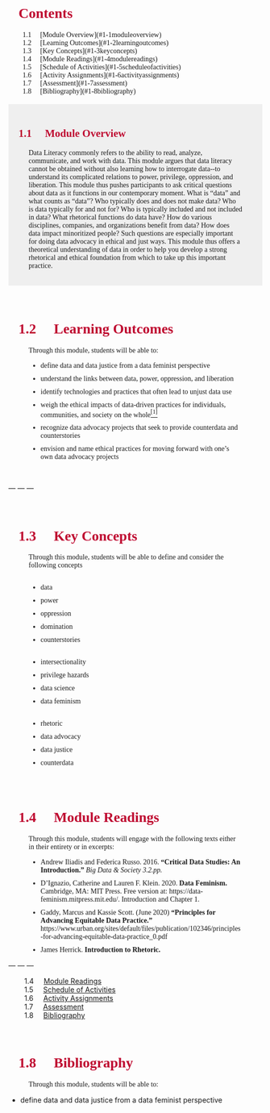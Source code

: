 <param ve-config 
       title="Module 1: Defining and Interrogating Data"
       author="Dr. Laurie Gries"
       banner="https://lore3581.github.io/da4a-juncture/media/Header_ColorEdited_maxim-hopman-fiXLQXAhCfk-unsplash.jpg">

<br><br>
<h1 style="color:#BF0A31; margin-left:20px; margin-right:40px; font-family:montserrat;">Contents </h1>
<span font size="" style="font-family:montserrat;">
 &nbsp;  &nbsp;  &nbsp;  &nbsp; 1.1 &nbsp;  &nbsp; [Module Overview](#1-1moduleoverview)<br>
 &nbsp;  &nbsp;  &nbsp;  &nbsp; 1.2 &nbsp;  &nbsp; [Learning Outcomes](#1-2learningoutcomes)<br>
 &nbsp;  &nbsp;  &nbsp;  &nbsp; 1.3 &nbsp;  &nbsp; [Key Concepts](#1-3keyconcepts)<br>
 &nbsp;  &nbsp;  &nbsp;  &nbsp; 1.4 &nbsp;  &nbsp; [Module Readings](#1-4modulereadings)<br>
 &nbsp;  &nbsp;  &nbsp;  &nbsp; 1.5 &nbsp;  &nbsp; [Schedule of Activities](#1-5scheduleofactivities)<br>
 &nbsp;  &nbsp;  &nbsp;  &nbsp; 1.6 &nbsp;  &nbsp; [Activity Assignments](#1-6activityassignments)<br>
 &nbsp;  &nbsp;  &nbsp;  &nbsp; 1.7 &nbsp;  &nbsp; [Assessment](#1-7assessment)<br>
 &nbsp;  &nbsp;  &nbsp;  &nbsp; 1.8 &nbsp;  &nbsp; [Bibliography](#1-8bibliography)<br>
</span>
<br>

<section style="background-color:#EFEFEF">
<br><h1 style="color:#BF0A31; margin-left:20px; margin-right:40px; font-family:montserrat;"> 1.1 &nbsp;  &nbsp; Module Overview <a name="1-1moduleoverview"></a></h1>
    <p style="margin-left:40px; margin-right:40px; font-family:montserrat; hyphens:none">Data Literacy commonly refers to the ability to read, analyze, communicate, and work with data. This module argues that data literacy cannot be obtained without also learning how to interrogate data--to understand its complicated relations to power, privilege, oppression, and liberation. This module thus pushes participants to ask critical questions about data as it functions in our contemporary moment. What is “data” and what counts as “data”? Who typically does and does not make data? Who is data typically for and not for? Who is typically included and not included in data? What rhetorical functions do data have? How do various disciplines, companies, and organizations benefit from data? How does data impact minoritized people? Such questions are especially important for doing data advocacy in ethical and just ways. This module thus offers a theoretical understanding of data in order to help you develop a strong rhetorical and ethical foundation from which to take up this important practice. </p><br>
</section>

<br><h1 style="color:#BF0A31; margin-left:20px; margin-right:40px; font-family:montserrat;"> 1.2 &nbsp;  &nbsp; Learning Outcomes <a name="1-2learningoutcomes"></a></h1>
<p style="margin-left:40px; margin-right:40px; font-family:montserrat;">Through this module, students will be able to:
<ul style="margin-left:40px; margin-right:40px; font-family:montserrat">
<li style="margin-bottom:10px">define data and data justice from a data feminist perspective</li>
<li style="margin-bottom:10px">understand the links between data, power, oppression, and liberation</li>
<li style="margin-bottom:10px">identify technologies and practices that often lead to unjust data use</li>
<li style="margin-bottom:10px">weigh the ethical impacts of data-driven practices for individuals, communities, and society on the whole<a href="#footnote1"><sup>[1]</sup></a></li>
<li style="margin-bottom:10px">recognize data advocacy projects that seek to provide counterdata and counterstories</li>
<li style="margin-bottom:10px">envision and name ethical practices for moving forward with one’s own data advocacy projects</li>
 </ul></p></br>

— — —

<br>
<h1 style="color:#BF0A31; margin-left:20px; margin-right:40px; font-family:montserrat;"> 1.3 &nbsp;  &nbsp; Key Concepts<a name="1-3keyconcepts"></a>
</h1>
<p style="margin-left:40px; margin-right:40px; font-family:montserrat;">Through this module, students will be able to define and consider the following concepts
    <body>
        <div class="row">
            <div class="column left">
                <ul style="margin-left:40px; margin-right:40px; font-family:montserrat">
                <li style="margin-bottom:10px">data</li>
                <li style="margin-bottom:10px">power</li>
                <li style="margin-bottom:10px">oppression</li>
                <li style="margin-bottom:10px">domination</li>
                <li style="margin-bottom:10px">counterstories</li>
            </ul></div>
        <div class="column middle">
            <ul style="margin-left:40px; margin-right:40px; font-family:montserrat">
                <li style="margin-bottom:10px">intersectionality</li>
                <li style="margin-bottom:10px">privilege hazards </li>
                <li style="margin-bottom:10px">data science</li>
                <li style="margin-bottom:10px">data feminism</li>
            </ul></div>
        <div class="column right">
            <ul style="margin-left:40px; margin-right:40px; font-family:montserrat">
                <li style="margin-bottom:10px">rhetoric</li>
                <li style="margin-bottom:10px">data advocacy</li>
                <li style="margin-bottom:10px">data justice</li>
                <li style="margin-bottom:10px">counterdata</li>
            </ul>
            </div></div>
    </body>
</p>

<br><h1 style="color:#BF0A31; margin-left:20px; margin-right:40px; font-family:montserrat;"> 1.4 &nbsp;  &nbsp; Module Readings <a name="1-4modulereadings"></a></h1>
<p style="margin-left:40px; margin-right:40px; font-family:montserrat;">Through this module, students will engage with the following texts either in their entirety or in excerpts:
<ul style="margin-left:40px; margin-right:40px; font-family:montserrat">
    <li style="margin-bottom:10px">Andrew Iliadis and Federica Russo. 2016. <b>“Critical Data Studies: An Introduction.”</b> <i>Big Data & Society 3.2.pp.</i></li>
    <li style="margin-bottom:10px">D’Ignazio, Catherine and Lauren F. Klein. 2020. <b>Data Feminism.</b> Cambridge, MA: MIT Press. Free version at: https://data-feminism.mitpress.mit.edu/. Introduction and Chapter 1.</li>
    <li style="margin-bottom:10px">Gaddy, Marcus and Kassie Scott. (June 2020) <b>“Principles for Advancing Equitable Data Practice.”</b> https://www.urban.org/sites/default/files/publication/102346/principles-for-advancing-equitable-data-practice_0.pdf </li>
    <li style="margin-bottom:10px">James Herrick. <b>Introduction to Rhetoric.</b></li>
    </ul>
    </p>

— — — 


 &nbsp;  &nbsp;  &nbsp;  &nbsp; 1.4 &nbsp;  &nbsp; [Module Readings](#1-4modulereadings)<br>
 &nbsp;  &nbsp;  &nbsp;  &nbsp; 1.5 &nbsp;  &nbsp; [Schedule of Activities](#1-5scheduleofactivities)<br>
 &nbsp;  &nbsp;  &nbsp;  &nbsp; 1.6 &nbsp;  &nbsp; [Activity Assignments](#1-6activityassignments)<br>
 &nbsp;  &nbsp;  &nbsp;  &nbsp; 1.7 &nbsp;  &nbsp; [Assessment](#1-7assessment)<br>
 &nbsp;  &nbsp;  &nbsp;  &nbsp; 1.8 &nbsp;  &nbsp; [Bibliography](#1-8bibliography)<br>


<br><h1 style="color:#BF0A31; margin-left:20px; margin-right:40px; font-family:montserrat;"> 1.8 &nbsp;  &nbsp; Bibliography<a name="1-8bibliography"></a></h1>
<p style="margin-left:40px; margin-right:40px; font-family:montserrat;">Through this module, students will be able to:
<ul>
<li>define data and data justice from a data feminist perspective</li></ul>
    
<param ve-image label="Screenshot from Taylor & Francis Online" description="a screenshot of the webpage for the “Interdisciplinary in Data Science Pedagogy” webpage" license="Copyright © 2022 Informa UK Limited" url="https://lore3581.github.io/da4a-juncture/bibliography-essay/Interdisciplinarity-in-Data-Science-Pedagogy.png">